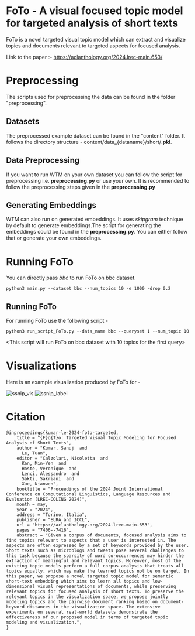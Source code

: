 # FoTo - A visual focused topic model for targeted analysis of short texts

FoTo is a novel targeted visual topic model which can extract and visualize topics and documents relevant to targeted aspects for focused analysis.

Link to the paper :- https://aclanthology.org/2024.lrec-main.653/

# Preprocessing
The scripts used for preprocessing the data can be found in the folder "preprocessing".

## Datasets
The preprocessed example dataset can be found in the "content" folder. It follows the directory structure - content/data_{dataname}/short/**.pkl**. 

## Data Preprocessing
If you want to run WTM on your own dataset you can follow the script for preprocessing i.e. **preprocessing.py** or use your own. It is recommended to follow the preprocessing steps given in the **preprocessing.py**

## Generating Embeddings
WTM can also run on generated embeddings. It uses *skipgram* technique by default to generate embeddings.The script for generating the embeddings could be found in the **preprocessing.py**. You can either follow that or generate your own embeddings.

# Running FoTo
You can directly pass *bbc* to run FoTo on bbc dataset.
```  
python3 main.py --dataset bbc --num_topics 10 -e 1000 -drop 0.2
```

## Running FoTo
For running FoTo use the following script -

```
python3 run_script_FoTo.py --data_name bbc --queryset 1 --num_topic 10
```
<This script will run FoTo on bbc dataset with 10 topics for the first query> <br/>

# Visualizations
Here is an example visualization produced by FoTo for  - <br/>

![ssnip_vis](/visualizations/searchsnippet_WTM.png)
![ssnip_label](/visualizations/searchsnippet_WTM_label.png)

# Citation 
```
@inproceedings{kumar-le-2024-foto-targeted,
    title = "{F}o{T}o: Targeted Visual Topic Modeling for Focused Analysis of Short Texts",
    author = "Kumar, Sanuj  and
      Le, Tuan",
    editor = "Calzolari, Nicoletta  and
      Kan, Min-Yen  and
      Hoste, Veronique  and
      Lenci, Alessandro  and
      Sakti, Sakriani  and
      Xue, Nianwen",
    booktitle = "Proceedings of the 2024 Joint International Conference on Computational Linguistics, Language Resources and Evaluation (LREC-COLING 2024)",
    month = may,
    year = "2024",
    address = "Torino, Italia",
    publisher = "ELRA and ICCL",
    url = "https://aclanthology.org/2024.lrec-main.653",
    pages = "7406--7416",
    abstract = "Given a corpus of documents, focused analysis aims to find topics relevant to aspects that a user is interested in. The aspects are often expressed by a set of keywords provided by the user. Short texts such as microblogs and tweets pose several challenges to this task because the sparsity of word co-occurrences may hinder the extraction of meaningful and relevant topics. Moreover, most of the existing topic models perform a full corpus analysis that treats all topics equally, which may make the learned topics not be on target. In this paper, we propose a novel targeted topic model for semantic short-text embedding which aims to learn all topics and low-dimensional visual representations of documents, while preserving relevant topics for focused analysis of short texts. To preserve the relevant topics in the visualization space, we propose jointly modeling topics and the pairwise document ranking based on document-keyword distances in the visualization space. The extensive experiments on several real-world datasets demonstrate the effectiveness of our proposed model in terms of targeted topic modeling and visualization.",
}

```

